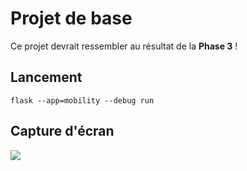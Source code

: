 # Projet de base

Ce projet devrait ressembler au résultat de la **Phase 3** !

## Lancement

    flask --app=mobility --debug run

## Capture d'écran

<img src=static/Images/HomePage.png >
